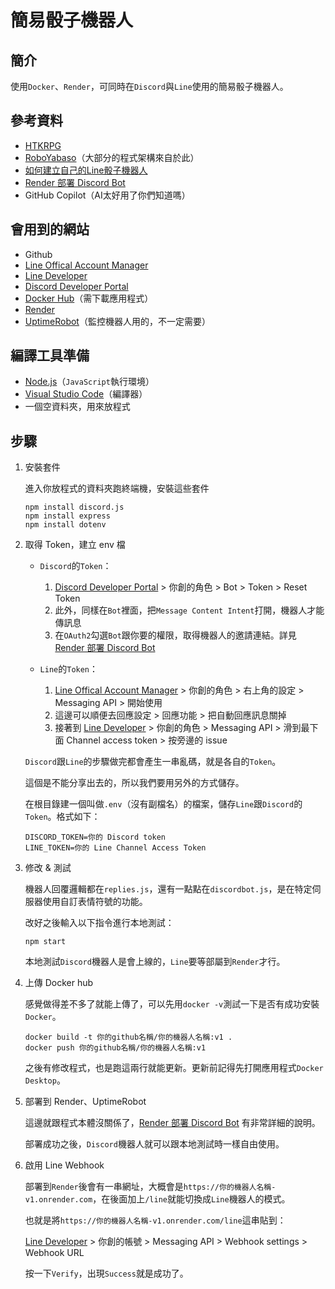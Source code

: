簡易骰子機器人
===

## 簡介

使用`Docker`、`Render`，可同時在`Discord`與`Line`使用的簡易骰子機器人。

## 參考資料

- [HTKRPG](https://github.com/hktrpg/TG.line.Discord.Roll.Bot)
- [RoboYabaso](https://github.com/retsnimle/RoboYabaso)（大部分的程式架構來自於此）
- [如何建立自己的Line骰子機器人](https://docs.google.com/document/d/1dYnJqF2_QTp90ld4YXj6X8kgxvjUoHrB4E2seqlDlAk/edit)
- [Render 部署 Discord Bot](https://hackmd.io/@3Q1PwoaDQXSlvMLWWzaBww/S1pEto_ap)
- GitHub Copilot（AI太好用了你們知道嗎）

## 會用到的網站

- Github
- [Line Offical Account Manager](https://manager.line.biz/)
- [Line Developer](https://developers.line.biz/console/)
- [Discord Developer Portal](https://discord.com/developers/applications/)
- [Docker Hub](https://www.docker.com/products/docker-desktop/)（需下載應用程式）
- [Render](https://render.com/)
- [UptimeRobot](https://uptimerobot.com/)（監控機器人用的，不一定需要）

## 編譯工具準備

- [Node.js](https://nodejs.org/en)（`JavaScript`執行環境）
- [Visual Studio Code](https://code.visualstudio.com/download)（編譯器）
- 一個空資料夾，用來放程式

## 步驟

1. 安裝套件

   進入你放程式的資料夾跑終端機，安裝這些套件
   ```
   npm install discord.js
   npm install express
   npm install dotenv
   ```

3. 取得 Token，建立 env 檔

   - `Discord`的`Token`：
     1. [Discord Developer Portal](https://discord.com/developers/applications/) > 你創的角色 > Bot > Token > Reset Token
     2. 此外，同樣在`Bot`裡面，把`Message Content Intent`打開，機器人才能傳訊息
     3. 在`OAuth2`勾選`Bot`跟你要的權限，取得機器人的邀請連結。詳見[Render 部署 Discord Bot](https://hackmd.io/@3Q1PwoaDQXSlvMLWWzaBww/S1pEto_ap)
   
   - `Line`的`Token`：
     1. [Line Offical Account Manager](https://manager.line.biz/) > 你創的角色 > 右上角的設定 > Messaging API > 開始使用
     2. 這邊可以順便去回應設定 > 回應功能 > 把自動回應訊息關掉
     3. 接著到 [Line Developer](https://developers.line.biz/console/) > 你創的角色 > Messaging API > 滑到最下面 Channel access token > 按旁邊的 issue
  
   `Discord`跟`Line`的步驟做完都會產生一串亂碼，就是各自的`Token`。

   這個是不能分享出去的，所以我們要用另外的方式儲存。

   在根目錄建一個叫做`.env`（沒有副檔名）的檔案，儲存`Line`跟`Discord`的`Token`。格式如下：
   ```
   DISCORD_TOKEN=你的 Discord token
   LINE_TOKEN=你的 Line Channel Access Token
   ```

4. 修改 & 測試

   機器人回覆邏輯都在`replies.js`，還有一點點在`discordbot.js`，是在特定伺服器使用自訂表情符號的功能。
   
   改好之後輸入以下指令進行本地測試：
   ```
   npm start
   ```

   本地測試`Discord`機器人是會上線的，`Line`要等部屬到`Render`才行。

5. 上傳 Docker hub

   感覺做得差不多了就能上傳了，可以先用`docker -v`測試一下是否有成功安裝`Docker`。
   ```
   docker build -t 你的github名稱/你的機器人名稱:v1 .
   docker push 你的github名稱/你的機器人名稱:v1
   ```
   之後有修改程式，也是跑這兩行就能更新。更新前記得先打開應用程式`Docker Desktop`。
   
7. 部署到 Render、UptimeRobot

   這邊就跟程式本體沒關係了，[Render 部署 Discord Bot](https://hackmd.io/@3Q1PwoaDQXSlvMLWWzaBww/S1pEto_ap) 有非常詳細的說明。

   部署成功之後，`Discord`機器人就可以跟本地測試時一樣自由使用。

8. 啟用 Line Webhook

   部署到`Render`後會有一串網址，大概會是`https://你的機器人名稱-v1.onrender.com`，在後面加上`/line`就能切換成`Line`機器人的模式。

   也就是將`https://你的機器人名稱-v1.onrender.com/line`這串貼到：

   [Line Developer](https://developers.line.biz/console/) > 你創的帳號 > Messaging API > Webhook settings > Webhook URL

   按一下`Verify`，出現`Success`就是成功了。



